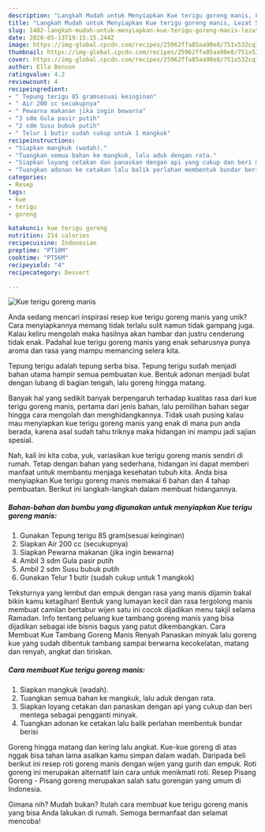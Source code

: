 ```yaml
---
description: "Langkah Mudah untuk Menyiapkan Kue terigu goreng manis, Lezat Sekali"
title: "Langkah Mudah untuk Menyiapkan Kue terigu goreng manis, Lezat Sekali"
slug: 1402-langkah-mudah-untuk-menyiapkan-kue-terigu-goreng-manis-lezat-sekali
date: 2020-05-13T19:15:15.244Z
image: https://img-global.cpcdn.com/recipes/25962ffa85aa90e8/751x532cq70/kue-terigu-goreng-manis-foto-resep-utama.jpg
thumbnail: https://img-global.cpcdn.com/recipes/25962ffa85aa90e8/751x532cq70/kue-terigu-goreng-manis-foto-resep-utama.jpg
cover: https://img-global.cpcdn.com/recipes/25962ffa85aa90e8/751x532cq70/kue-terigu-goreng-manis-foto-resep-utama.jpg
author: Ella Benson
ratingvalue: 4.2
reviewcount: 4
recipeingredient:
- " Tepung terigu 85 gramsesuai keinginan"
- " Air 200 cc secukupnya"
- " Pewarna makanan jika ingin bewarna"
- "3 sdm Gula pasir putih"
- "2 sdm Susu bubuk putih"
- " Telur 1 butir sudah cukup untuk 1 mangkok"
recipeinstructions:
- "Siapkan mangkuk (wadah)."
- "Tuangkan semua bahan ke mangkuk, lalu aduk dengan rata."
- "Siapkan loyang cetakan dan panaskan dengan api yang cukup dan beri mentega sebagai pengganti minyak."
- "Tuangkan adonan ke cetakan lalu balik perlahan membentuk bundar berisi"
categories:
- Resep
tags:
- kue
- terigu
- goreng

katakunci: kue terigu goreng 
nutrition: 214 calories
recipecuisine: Indonesian
preptime: "PT10M"
cooktime: "PT56M"
recipeyield: "4"
recipecategory: Dessert

---
```



![Kue terigu goreng manis](https://img-global.cpcdn.com/recipes/25962ffa85aa90e8/751x532cq70/kue-terigu-goreng-manis-foto-resep-utama.jpg)

Anda sedang mencari inspirasi resep kue terigu goreng manis yang unik? Cara menyiapkannya memang tidak terlalu sulit namun tidak gampang juga. Kalau keliru mengolah maka hasilnya akan hambar dan justru cenderung tidak enak. Padahal kue terigu goreng manis yang enak seharusnya punya aroma dan rasa yang mampu memancing selera kita.

Tepung terigu adalah tepung serba bisa. Tepung terigu sudah menjadi bahan utama hampir semua pembuatan kue. Bentuk adonan menjadi bulat dengan lubang di bagian tengah, lalu goreng hingga matang.

Banyak hal yang sedikit banyak berpengaruh terhadap kualitas rasa dari kue terigu goreng manis, pertama dari jenis bahan, lalu pemilihan bahan segar hingga cara mengolah dan menghidangkannya. Tidak usah pusing kalau mau menyiapkan kue terigu goreng manis yang enak di mana pun anda berada, karena asal sudah tahu triknya maka hidangan ini mampu jadi sajian spesial.


Nah, kali ini kita coba, yuk, variasikan kue terigu goreng manis sendiri di rumah. Tetap dengan bahan yang sederhana, hidangan ini dapat memberi manfaat untuk membantu menjaga kesehatan tubuh kita. Anda bisa menyiapkan Kue terigu goreng manis memakai 6 bahan dan 4 tahap pembuatan. Berikut ini langkah-langkah dalam membuat hidangannya.

<!--inarticleads1-->

##### Bahan-bahan dan bumbu yang digunakan untuk menyiapkan Kue terigu goreng manis:

1. Gunakan  Tepung terigu 85 gram(sesuai keinginan)
1. Siapkan  Air 200 cc (secukupnya)
1. Siapkan  Pewarna makanan (jika ingin bewarna)
1. Ambil 3 sdm Gula pasir putih
1. Ambil 2 sdm Susu bubuk putih
1. Gunakan  Telur 1 butir (sudah cukup untuk 1 mangkok)


Teksturnya yang lembut dan empuk dengan rasa yang manis dijamin bakal bikin kamu ketagihan! Bentuk yang lumayan kecil dan rasa tergolong manis membuat camilan bertabur wijen satu ini cocok dijadikan menu takjil selama Ramadan. Info tentang peluang kue tambang goreng manis yang bisa dijadikan sebagai ide bisnis bagus yang patut dikembangkan. Cara Membuat Kue Tambang Goreng Manis Renyah  Panaskan minyak lalu goreng kue yang sudah dibentuk tambang sampai berwarna kecokelatan, matang dan renyah, angkat dan tiriskan. 

<!--inarticleads2-->

##### Cara membuat Kue terigu goreng manis:

1. Siapkan mangkuk (wadah).
1. Tuangkan semua bahan ke mangkuk, lalu aduk dengan rata.
1. Siapkan loyang cetakan dan panaskan dengan api yang cukup dan beri mentega sebagai pengganti minyak.
1. Tuangkan adonan ke cetakan lalu balik perlahan membentuk bundar berisi


Goreng hingga matang dan kering lalu angkat. Kue-kue goreng di atas nggak bisa tahan lama asalkan kamu simpan dalam wadah. Daripada beli berikut ini resep roti goreng manis dengan wijen yang gurih dan empuk. Roti goreng ini merupakan alternatif lain cara untuk menikmati roti. Resep Pisang Goreng - Pisang goreng merupakan salah satu gorengan yang umum di Indonesia. 

Gimana nih? Mudah bukan? Itulah cara membuat kue terigu goreng manis yang bisa Anda lakukan di rumah. Semoga bermanfaat dan selamat mencoba!
